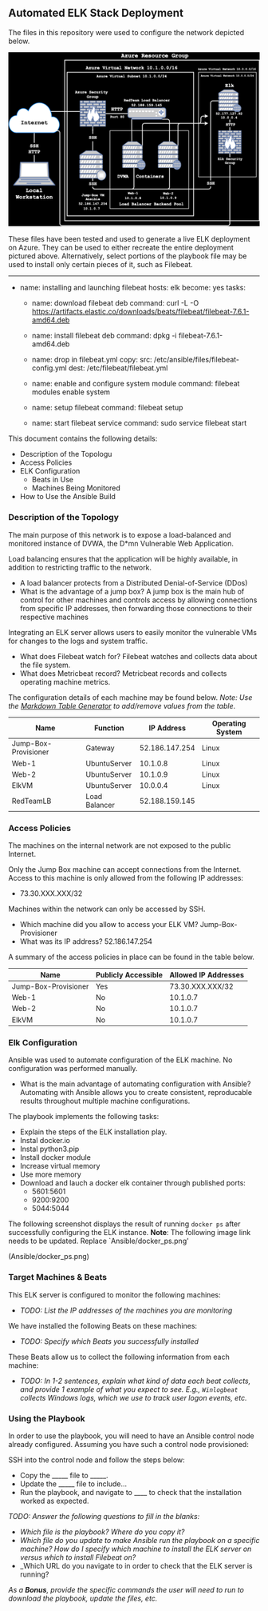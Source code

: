 ## Automated ELK Stack Deployment

The files in this repository were used to configure the network depicted below.

![Virtual Netwrok Security Diagram](Diagrams/azure_resource_group_elk.png)


These files have been tested and used to generate a live ELK deployment on Azure. They can be used to either recreate the entire deployment pictured above. Alternatively, select portions of the playbook file may be used to install only certain pieces of it, such as Filebeat.

---
- name: installing and launching filebeat
  hosts: elk
  become: yes
  tasks:

  - name: download filebeat deb
    command: curl -L -O https://artifacts.elastic.co/downloads/beats/filebeat/filebeat-7.6.1-amd64.deb

  - name: install filebeat deb
    command: dpkg -i filebeat-7.6.1-amd64.deb

  - name: drop in filebeat.yml
    copy:
      src: /etc/ansible/files/filebeat-config.yml
      dest: /etc/filebeat/filebeat.yml

  - name: enable and configure system module
    command: filebeat modules enable system

  - name: setup filebeat
    command: filebeat setup

  - name: start filebeat service
    command: sudo service filebeat start

This document contains the following details:
- Description of the Topologu
- Access Policies
- ELK Configuration
  - Beats in Use
  - Machines Being Monitored
- How to Use the Ansible Build


### Description of the Topology

The main purpose of this network is to expose a load-balanced and monitored instance of DVWA, the D*mn Vulnerable Web Application.

Load balancing ensures that the application will be highly available, in addition to restricting traffic to the network.
- A load balancer protects from a Distributed Denial-of-Service (DDos) 
- What is the advantage of a jump box? A jump box is the main hub of control for other machines and controls access by allowing connections from specific IP addresses, then forwarding those connections to their respective machines

Integrating an ELK server allows users to easily monitor the vulnerable VMs for changes to the logs and system traffic.
- What does Filebeat watch for? Filebeat watches and collects data about the file system.
- What does Metricbeat record? Metricbeat records and collects operating machine metrics.

The configuration details of each machine may be found below.
_Note: Use the [Markdown Table Generator](http://www.tablesgenerator.com/markdown_tables) to add/remove values from the table_.

| Name                 | Function      | IP Address       | Operating System |
|----------------------|---------------|------------------|------------------|
| Jump-Box-Provisioner | Gateway       | 52.186.147.254   | Linux            |
| Web-1                | UbuntuServer  | 10.1.0.8         | Linux            |
| Web-2                | UbuntuServer  | 10.1.0.9         | Linux            |
| ElkVM                | UbuntuServer  | 10.0.0.4         | Linux            |
| RedTeamLB            | Load Balancer | 52.188.159.145   |                  |

### Access Policies

The machines on the internal network are not exposed to the public Internet. 

Only the Jump Box machine can accept connections from the Internet. Access to this machine is only allowed from the following IP addresses:
- 73.30.XXX.XXX/32

Machines within the network can only be accessed by SSH.
- Which machine did you allow to access your ELK VM? Jump-Box-Provisioner
- What was its IP address? 52.186.147.254

A summary of the access policies in place can be found in the table below.

| Name                 | Publicly Accessible | Allowed IP Addresses |
|----------------------|---------------------|----------------------|
| Jump-Box-Provisioner | Yes                 | 73.30.XXX.XXX/32     |
| Web-1                | No                  | 10.1.0.7             |
| Web-2                | No                  | 10.1.0.7             |
| ElkVM                | No                  | 10.1.0.7             |

### Elk Configuration

Ansible was used to automate configuration of the ELK machine. No configuration was performed manually.

- What is the main advantage of automating configuration with Ansible? Automating with Ansible allows you to create consistent, reproducable results throughout multiple machine configurations.

The playbook implements the following tasks:
- Explain the steps of the ELK installation play.
 - Instal docker.io
 - Instal python3.pip
 - Install docker module
 - Increase virtual memory
 - Use more memory
 - Download and lauch a docker elk container through published ports:
   - 5601:5601
   - 9200:9200
   - 5044:5044

The following screenshot displays the result of running `docker ps` after successfully configuring the ELK instance.
**Note**: The following image link needs to be updated. Replace `Ansible/docker_ps.png'  


(Ansible/docker_ps.png)

### Target Machines & Beats
This ELK server is configured to monitor the following machines:
- _TODO: List the IP addresses of the machines you are monitoring_

We have installed the following Beats on these machines:
- _TODO: Specify which Beats you successfully installed_

These Beats allow us to collect the following information from each machine:
- _TODO: In 1-2 sentences, explain what kind of data each beat collects, and provide 1 example of what you expect to see. E.g., `Winlogbeat` collects Windows logs, which we use to track user logon events, etc._

### Using the Playbook
In order to use the playbook, you will need to have an Ansible control node already configured. Assuming you have such a control node provisioned: 

SSH into the control node and follow the steps below:
- Copy the _____ file to _____.
- Update the _____ file to include...
- Run the playbook, and navigate to ____ to check that the installation worked as expected.

_TODO: Answer the following questions to fill in the blanks:_
- _Which file is the playbook? Where do you copy it?_
- _Which file do you update to make Ansible run the playbook on a specific machine? How do I specify which machine to install the ELK server on versus which to install Filebeat on?_
- _Which URL do you navigate to in order to check that the ELK server is running?

_As a **Bonus**, provide the specific commands the user will need to run to download the playbook, update the files, etc._
